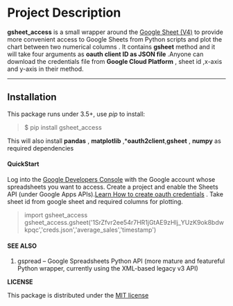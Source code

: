 Project Description
===============

**gsheet_access** is a small wrapper around the [Google Sheet (V4)](https://developers.google.com/sheets/) to provide more convenient access to Google Sheets from Python scripts and plot the chart between two numerical columns . It contains **gsheet** method and it will take four arguments as **oauth client ID as JSON file**  .Anyone can download the credentials file from **Google Cloud Platform** , sheet id ,x-axis and y-axis in their method.

----------


Installation
-------------
This package runs under 3.5+, use *pip* to install:
> $ pip install gsheet_access

This will also install **pandas** , **matplotlib** ,***oauth2client**,**gsheet** , **numpy** as required dependencies

#### **QuickStart**

Log into the [Google Developers Console](https://console.developers.google.com/?pli=1) with the Google account whose spreadsheets you want to access. Create  a project and enable the  Sheets API (under Google Apps APIs).[Learn How to create oauth credentials](https://medium.com/better-programming/how-to-enable-pythons-access-to-google-sheets-e4264cdb545b) . Take sheet id from google sheet and required columns for plotting.

> import gsheet_access
>  gsheet_access.gsheet('1SrZfvr2ee54r7HR1jGtAE9zHIj_YUzK9ok8bdwkpqc','creds.json','average_sales','timestamp')

#### <i class="icon-pencil"></i> **SEE ALSO**

1. gspread – Google Spreadsheets Python API (more mature and featureful Python wrapper, currently using the XML-based legacy v3 API)

**LICENSE**

This package is distributed under the [MIT license](https://opensource.org/licenses/MIT)
